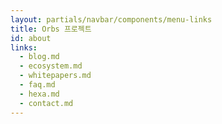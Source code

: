 ```yaml
---
layout: partials/navbar/components/menu-links
title: Orbs 프로젝트
id: about
links:
  - blog.md
  - ecosystem.md
  - whitepapers.md
  - faq.md
  - hexa.md
  - contact.md
---
```

